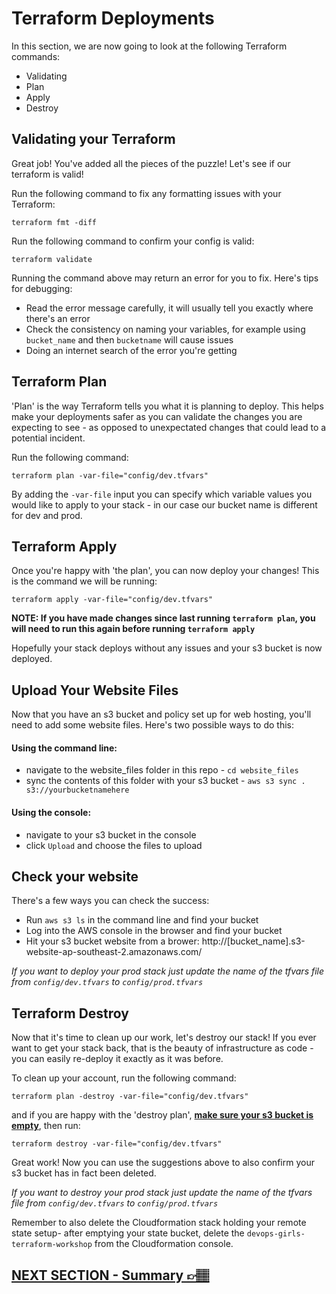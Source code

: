 # Terraform Deployments

In this section, we are now going to look at the following Terraform commands:

- Validating
- Plan
- Apply
- Destroy

## Validating your Terraform

Great job! You've added all the pieces of the puzzle! Let's see if our terraform is valid!

Run the following command to fix any formatting issues with your Terraform:

`terraform fmt -diff`

Run the following command to confirm your config is valid:

`terraform validate`

Running the command above may return an error for you to fix. Here's tips for debugging:

- Read the error message carefully, it will usually tell you exactly where there's an error
- Check the consistency on naming your variables, for example using `bucket_name` and then `bucketname` will cause issues
- Doing an internet search of the error you're getting

## Terraform Plan

'Plan' is the way Terraform tells you what it is planning to deploy. This helps make your deployments safer as you can validate the changes you are expecting to see - as opposed to unexpectated changes that could lead to a potential incident.

Run the following command:

`terraform plan -var-file="config/dev.tfvars"`

By adding the `-var-file` input you can specify which variable values you would like to apply to your stack - in our case our bucket name is different for dev and prod.

## Terraform Apply

Once you're happy with 'the plan', you can now deploy your changes! This is the command we will be running:

`terraform apply -var-file="config/dev.tfvars"`

**NOTE: If you have made changes since last running `terraform plan`, you will need to run this again before running `terraform apply`**

Hopefully your stack deploys without any issues and your s3 bucket is now deployed.

## Upload Your Website Files

Now that you have an s3 bucket and policy set up for web hosting, you'll need to add some website files. Here's two possible ways to do this:

#### Using the command line:

- navigate to the website_files folder in this repo - `cd website_files`
- sync the contents of this folder with your s3 bucket - `aws s3 sync . s3://yourbucketnamehere`

#### Using the console:

- navigate to your s3 bucket in the console
- click `Upload` and choose the files to upload

## Check your website

There's a few ways you can check the success:

- Run `aws s3 ls` in the command line and find your bucket
- Log into the AWS console in the browser and find your bucket
- Hit your s3 bucket website from a brower: http://[bucket_name].s3-website-ap-southeast-2.amazonaws.com/

_If you want to deploy your prod stack just update the name of the tfvars file from `config/dev.tfvars` to `config/prod.tfvars`_

## Terraform Destroy

Now that it's time to clean up our work, let's destroy our stack! If you ever want to get your stack back, that is the beauty of infrastructure as code - you can easily re-deploy it exactly as it was before.

To clean up your account, run the following command:

`terraform plan -destroy -var-file="config/dev.tfvars"`

and if you are happy with the 'destroy plan', [**make sure your s3 bucket is empty**](https://docs.aws.amazon.com/AmazonS3/latest/userguide/empty-bucket.html), then run:

`terraform destroy -var-file="config/dev.tfvars"`

Great work! Now you can use the suggestions above to also confirm your s3 bucket has in fact been deleted.

_If you want to destroy your prod stack just update the name of the tfvars file from `config/dev.tfvars` to `config/prod.tfvars`_

Remember to also delete the Cloudformation stack holding your remote state setup- after emptying your state bucket, delete the `devops-girls-terraform-workshop` from the Cloudformation console. 

## [NEXT SECTION - Summary 👉🏽](07-summary.md)
